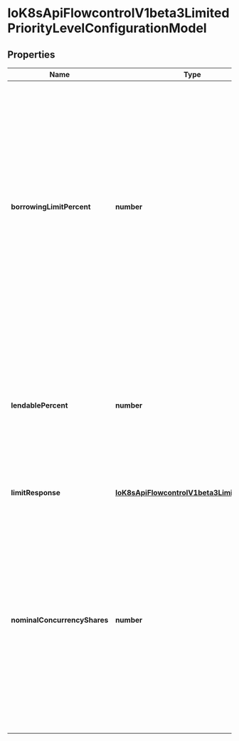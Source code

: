 # IoK8sApiFlowcontrolV1beta3LimitedPriorityLevelConfigurationModel

## Properties

Name | Type | Description | Notes
------------ | ------------- | ------------- | -------------
**borrowingLimitPercent** | **number** | &#x60;borrowingLimitPercent&#x60;, if present, configures a limit on how many seats this priority level can borrow from other priority levels. The limit is known as this level\&#39;s BorrowingConcurrencyLimit (BorrowingCL) and is a limit on the total number of seats that this level may borrow at any one time. This field holds the ratio of that limit to the level\&#39;s nominal concurrency limit. When this field is non-nil, it must hold a non-negative integer and the limit is calculated as follows.  BorrowingCL(i) &#x3D; round( NominalCL(i) * borrowingLimitPercent(i)/100.0 )  The value of this field can be more than 100, implying that this priority level can borrow a number of seats that is greater than its own nominal concurrency limit (NominalCL). When this field is left &#x60;nil&#x60;, the limit is effectively infinite. | [optional] [default to undefined]
**lendablePercent** | **number** | &#x60;lendablePercent&#x60; prescribes the fraction of the level\&#39;s NominalCL that can be borrowed by other priority levels. The value of this field must be between 0 and 100, inclusive, and it defaults to 0. The number of seats that other levels can borrow from this level, known as this level\&#39;s LendableConcurrencyLimit (LendableCL), is defined as follows.  LendableCL(i) &#x3D; round( NominalCL(i) * lendablePercent(i)/100.0 ) | [optional] [default to undefined]
**limitResponse** | [**IoK8sApiFlowcontrolV1beta3LimitResponse**](IoK8sApiFlowcontrolV1beta3LimitResponse.md) |  | [optional] [default to undefined]
**nominalConcurrencyShares** | **number** | &#x60;nominalConcurrencyShares&#x60; (NCS) contributes to the computation of the NominalConcurrencyLimit (NominalCL) of this level. This is the number of execution seats available at this priority level. This is used both for requests dispatched from this priority level as well as requests dispatched from other priority levels borrowing seats from this level. The server\&#39;s concurrency limit (ServerCL) is divided among the Limited priority levels in proportion to their NCS values:  NominalCL(i)  &#x3D; ceil( ServerCL * NCS(i) / sum_ncs ) sum_ncs &#x3D; sum[priority level k] NCS(k)  Bigger numbers mean a larger nominal concurrency limit, at the expense of every other priority level. This field has a default value of 30. | [optional] [default to undefined]



